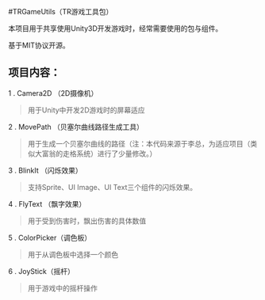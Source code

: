 #TRGameUtils（TR游戏工具包）

本项目用于共享使用Unity3D开发游戏时，经常需要使用的包与组件。

基于MIT协议开源。

## 项目内容：

1 . Camera2D （2D摄像机）

> 用于Unity中开发2D游戏时的屏幕适应

2 . MovePath （贝塞尔曲线路径生成工具）

> 用于生成一个贝塞尔曲线的路径（注：本代码来源于李总，为适应项目（类似大富翁的走格系统）进行了少量修改。）

3 . BlinkIt （闪烁效果）

> 支持Sprite、UI Image、UI Text三个组件的闪烁效果。

4 . FlyText （飘字效果）

> 用于受到伤害时，飘出伤害的具体数值

5 . ColorPicker（调色板）

> 用于从调色板中选择一个颜色

6 . JoyStick（摇杆）

> 用于游戏中的摇杆操作